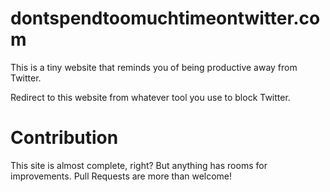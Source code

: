 # dontspendtoomuchtimeontwitter.com

This is a tiny website that reminds you of being productive away from Twitter.

Redirect to this website from whatever tool you use to block Twitter.

# Contribution

This site is almost complete, right? But anything has rooms for improvements. Pull Requests are more than welcome!
